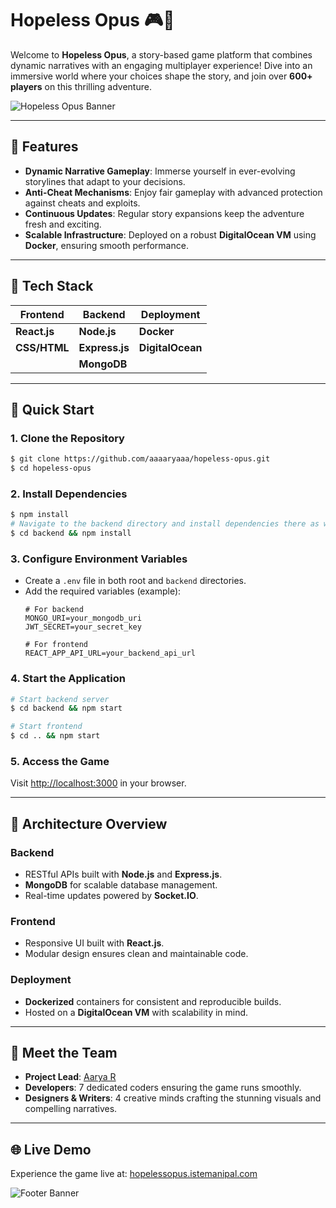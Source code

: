 # Hopeless Opus 🎮📜

Welcome to **Hopeless Opus**, a story-based game platform that combines dynamic narratives with an engaging multiplayer experience! Dive into an immersive world where your choices shape the story, and join over **600+ players** on this thrilling adventure.

![Hopeless Opus Banner](https://via.placeholder.com/800x200?text=Hopeless+Opus+-+Adventure+Awaits) <!-- Replace with an actual banner image URL -->

---

## 🌟 Features

- **Dynamic Narrative Gameplay**: Immerse yourself in ever-evolving storylines that adapt to your decisions.
- **Anti-Cheat Mechanisms**: Enjoy fair gameplay with advanced protection against cheats and exploits.
- **Continuous Updates**: Regular story expansions keep the adventure fresh and exciting.
- **Scalable Infrastructure**: Deployed on a robust **DigitalOcean VM** using **Docker**, ensuring smooth performance.

---

## 🔧 Tech Stack

| Frontend            | Backend            | Deployment        |
|---------------------|--------------------|-------------------|
| **React.js**        | **Node.js**        | **Docker**        |
| **CSS/HTML**        | **Express.js**     | **DigitalOcean**  |
|                     | **MongoDB**        |                   |

---

## 🚀 Quick Start

### 1. Clone the Repository
```bash
$ git clone https://github.com/aaaaryaaa/hopeless-opus.git
$ cd hopeless-opus
```

### 2. Install Dependencies
```bash
$ npm install
# Navigate to the backend directory and install dependencies there as well
$ cd backend && npm install
```

### 3. Configure Environment Variables
- Create a `.env` file in both root and `backend` directories.
- Add the required variables (example):
  ```env
  # For backend
  MONGO_URI=your_mongodb_uri
  JWT_SECRET=your_secret_key

  # For frontend
  REACT_APP_API_URL=your_backend_api_url
  ```

### 4. Start the Application
```bash
# Start backend server
$ cd backend && npm start

# Start frontend
$ cd .. && npm start
```

### 5. Access the Game
Visit [http://localhost:3000](http://localhost:3000) in your browser.

---

## 📖 Architecture Overview

### Backend
- RESTful APIs built with **Node.js** and **Express.js**.
- **MongoDB** for scalable database management.
- Real-time updates powered by **Socket.IO**.

### Frontend
- Responsive UI built with **React.js**.
- Modular design ensures clean and maintainable code.

### Deployment
- **Dockerized** containers for consistent and reproducible builds.
- Hosted on a **DigitalOcean VM** with scalability in mind.

---

## 🤝 Meet the Team
- **Project Lead**: [Aarya R](https://github.com/aaaaryaaa)
- **Developers**: 7 dedicated coders ensuring the game runs smoothly.
- **Designers & Writers**: 4 creative minds crafting the stunning visuals and compelling narratives.

---

## 🌐 Live Demo
Experience the game live at: [hopelessopus.istemanipal.com](http://hopelessopus.istemanipal.com:3000/)

![Footer Banner](https://via.placeholder.com/800x100?text=Let%27s+Shape+the+Future+of+Story-Based+Games) <!-- Replace with an actual footer image URL -->
